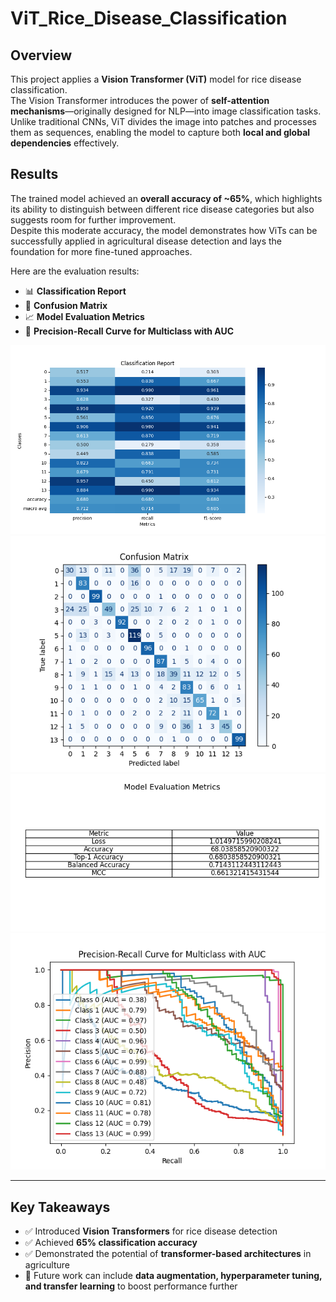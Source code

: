 # ViT_Rice_Disease_Classification

## Overview
This project applies a **Vision Transformer (ViT)** model for rice disease classification.  
The Vision Transformer introduces the power of **self-attention mechanisms**—originally designed for NLP—into image classification tasks.  
Unlike traditional CNNs, ViT divides the image into patches and processes them as sequences, enabling the model to capture both **local and global dependencies** effectively.  

## Results
The trained model achieved an **overall accuracy of ~65%**, which highlights its ability to distinguish between different rice disease categories but also suggests room for further improvement.  
Despite this moderate accuracy, the model demonstrates how ViTs can be successfully applied in agricultural disease detection and lays the foundation for more fine-tuned approaches.  

Here are the evaluation results:

- 📊 **Classification Report**  
- 🔀 **Confusion Matrix**  
- 📈 **Model Evaluation Metrics**  
- 🎯 **Precision-Recall Curve for Multiclass with AUC**  

![Result 1](runs/test_1/Classification%20Report.png)  
![Result 2](runs/test_1/Confusion%20Matrix.png)  
![Result 3](runs/test_1/Model%20Evaluation%20Metrics.png)  
![Result 4](runs/test_1/Precision-Recall%20Curve%20for%20Multiclass%20with%20AUC.png)

---

## Key Takeaways
- ✅ Introduced **Vision Transformers** for rice disease detection  
- ✅ Achieved **65% classification accuracy**  
- ✅ Demonstrated the potential of **transformer-based architectures** in agriculture  
- 🚀 Future work can include **data augmentation, hyperparameter tuning, and transfer learning** to boost performance further  
